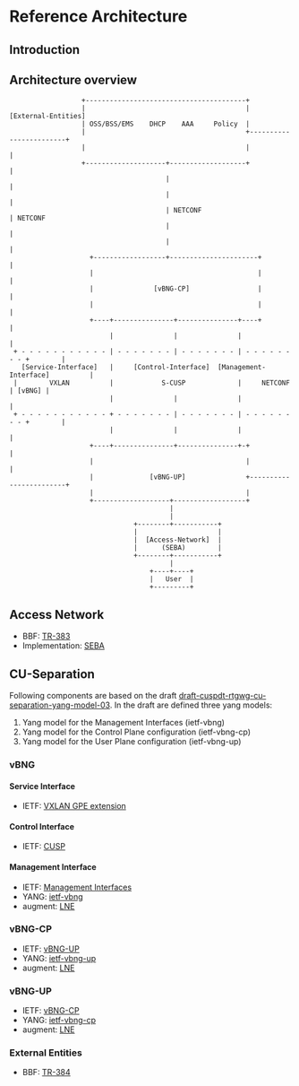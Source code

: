 # Reference Architecture
## Introduction
## Architecture overview
```
                  +----------------------------------------+
                  |                                        | [External-Entities]
                  | OSS/BSS/EMS    DHCP    AAA     Policy  |
                  |                                        +------------------------+
                  |                                        |                        |
                  +--------------------+-------------------+                        |
                                       |                                            |
                                       |                                            |
                                       | NETCONF                                    | NETCONF
                                       |                                            |
                                       |                                            |
                    +------------------+----------------------+                     |
                    |                                         |                     |
                    |               [vBNG-CP]                 |                     |
                    |                                         |                     |
                    +----+---------------+---------------+----+                     |
                         |               |               |                          |
 + - - - - - - - - - - - | - - - - - - - | - - - - - - - | - - - - - - - - +        |
   [Service-Interface]   |     [Control-Interface]  [Management-Interface]          |
 |        VXLAN          |            S-CUSP             |     NETCONF     | [vBNG] |
                         |               |               |                          |
 + - - - - - - - - - - - + - - - - - - - | - - - - - - - | - - - - - - - - +        |
                         |               |               |                          |
                    +----+---------------+---------------+-+                        |
                    |                                      |                        |
                    |              [vBNG-UP]               +------------------------+
                    |                                      |
                    +-------------------+------------------+
                                        |
                                        |
                               +--------+-----------+
                               |                    |
                               |  [Access-Network]  |
                               |      (SEBA)        |
                               +--------+-----------+
                                        |
                                   +----+----+
                                   |   User  |
                                   +---------+
```
## Access Network
- BBF: [TR-383](https://www.broadband-forum.org/download/TR-383.pdf)
- Implementation: [SEBA](https://www.opennetworking.org/seba/)

## CU-Separation
Following components are based on the draft
[draft-cuspdt-rtgwg-cu-separation-yang-model-03](https://tools.ietf.org/html/draft-cuspdt-rtgwg-cu-separation-yang-model-03).
In the draft are defined three yang models:

1. Yang model for the Management Interfaces (ietf-vbng)
2. Yang model for the Control Plane configuration (ietf-vbng-cp)
3. Yang model for the User Plane configuration (ietf-vbng-up)

### vBNG
#### Service Interface
- IETF: [VXLAN GPE extension](https://tools.ietf.org/html/draft-hu-nvo3-vxlan-gpe-extension-for-vbng-01)

#### Control Interface
- IETF: [CUSP](https://tools.ietf.org/html/draft-cuspdt-rtgwg-cu-separation-bng-protocol-03)

#### Management Interface
- IETF: [Management Interfaces](https://tools.ietf.org/html/draft-cuspdt-rtgwg-cu-separation-yang-model-03#section-3.1)
- YANG: [ietf-vbng](https://github.com/YangModels/yang/blob/master/experimental/ietf-extracted-YANG-modules/ietf-vbng@2019-03-08.yang)
- augment: [LNE](https://tools.ietf.org/html/draft-ietf-rtgwg-lne-model-10)


### vBNG-CP
- IETF: [vBNG-UP](https://tools.ietf.org/html/draft-cuspdt-rtgwg-cu-separation-yang-model-03#section-3.3)
- YANG: [ietf-vbng-up](https://github.com/YangModels/yang/blob/master/experimental/ietf-extracted-YANG-modules/ietf-vbng-up%402019-03-08.yang)
- augment: [LNE](https://tools.ietf.org/html/draft-ietf-rtgwg-lne-model-10)


### vBNG-UP
- IETF: [vBNG-CP](https://tools.ietf.org/html/draft-cuspdt-rtgwg-cu-separation-yang-model-03#section-3.2)
- YANG: [ietf-vbng-cp](https://github.com/YangModels/yang/blob/master/experimental/ietf-extracted-YANG-modules/ietf-vbng-cp%402019-03-08.yang)
- augment: [LNE](https://tools.ietf.org/html/draft-ietf-rtgwg-lne-model-10)


### External Entities
- BBF: [TR-384](https://www.broadband-forum.org/download/TR-384.pdf)
